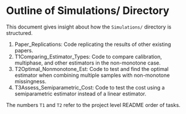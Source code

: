 
# Outline of Simulations/ Directory
This document gives insight about how the `Simulations/` directory is 
structured. 

1. Paper_Replications: Code replicating the results of other 
existing papers.
2. T1Comparing_Estimator_Types: Code to compare calibration, multiphase, and 
other estimators in the non-monotone case.
3. T2Optimal_Nonmonotone_Est: Code to test and find the optimal estimator 
when combining multiple samples with non-monotone missingness.
4. T3Assess_Semiparametric_Cost: Code to test the cost using a semiparametric 
estimator instead of a linear estimator.

The numbers `T1` and `T2` refer to the project level README order of tasks.
